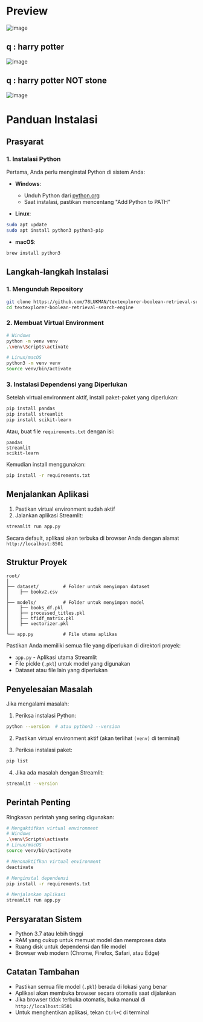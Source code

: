 # Preview
![image](https://github.com/user-attachments/assets/c3b8440b-13c9-4128-8f3b-c473c1bb1fbf)
## q : harry potter
![image](https://github.com/user-attachments/assets/544c9bfa-4068-474a-80cd-001293368f6d)
## q : harry potter NOT stone
![image](https://github.com/user-attachments/assets/69b989e4-559a-4eba-94e2-f20d7d07d792)

# Panduan Instalasi

## Prasyarat

### 1. Instalasi Python
Pertama, Anda perlu menginstal Python di sistem Anda:

- **Windows**: 
  - Unduh Python dari [python.org](https://python.org)
  - Saat instalasi, pastikan mencentang "Add Python to PATH"

- **Linux**:
```bash
sudo apt update
sudo apt install python3 python3-pip
```

- **macOS**:
```bash
brew install python3
```

## Langkah-langkah Instalasi

### 1. Mengunduh Repository
```bash
git clone https://github.com/78LUKMAN/textexplorer-boolean-retrieval-search-engine.git
cd textexplorer-boolean-retrieval-search-engine
```

### 2. Membuat Virtual Environment
```bash
# Windows
python -m venv venv
.\venv\Scripts\activate

# Linux/macOS
python3 -m venv venv
source venv/bin/activate
```

### 3. Instalasi Dependensi yang Diperlukan
Setelah virtual environment aktif, install paket-paket yang diperlukan:

```bash
pip install pandas
pip install streamlit
pip install scikit-learn
```

Atau, buat file `requirements.txt` dengan isi:
```
pandas
streamlit
scikit-learn
```

Kemudian install menggunakan:
```bash
pip install -r requirements.txt
```

## Menjalankan Aplikasi

1. Pastikan virtual environment sudah aktif
2. Jalankan aplikasi Streamlit:

```bash
streamlit run app.py
```

Secara default, aplikasi akan terbuka di browser Anda dengan alamat `http://localhost:8501`

## Struktur Proyek
```
root/
│
├── dataset/         # Folder untuk menyimpan dataset
│    ├── bookv2.csv
│
├── models/          # Folder untuk menyimpan model     
│    ├── books_df.pkl
│    ├── processed_titles.pkl
│    ├── tfidf_matrix.pkl
│    ├── vectorizer.pkl
│
└── app.py           # File utama aplikas
```
Pastikan Anda memiliki semua file yang diperlukan di direktori proyek:
- `app.py` - Aplikasi utama Streamlit
- File pickle (`.pkl`) untuk model yang digunakan
- Dataset atau file lain yang diperlukan

## Penyelesaian Masalah

Jika mengalami masalah:

1. Periksa instalasi Python:
```bash
python --version  # atau python3 --version
```

2. Pastikan virtual environment aktif (akan terlihat `(venv)` di terminal)

3. Periksa instalasi paket:
```bash
pip list
```

4. Jika ada masalah dengan Streamlit:
```bash
streamlit --version
```

## Perintah Penting

Ringkasan perintah yang sering digunakan:

```bash
# Mengaktifkan virtual environment
# Windows
.\venv\Scripts\activate
# Linux/macOS
source venv/bin/activate

# Menonaktifkan virtual environment
deactivate

# Menginstal dependensi
pip install -r requirements.txt

# Menjalankan aplikasi
streamlit run app.py
```

## Persyaratan Sistem

- Python 3.7 atau lebih tinggi
- RAM yang cukup untuk memuat model dan memproses data
- Ruang disk untuk dependensi dan file model
- Browser web modern (Chrome, Firefox, Safari, atau Edge)

## Catatan Tambahan

- Pastikan semua file model (`.pkl`) berada di lokasi yang benar
- Aplikasi akan membuka browser secara otomatis saat dijalankan
- Jika browser tidak terbuka otomatis, buka manual di `http://localhost:8501`
- Untuk menghentikan aplikasi, tekan `Ctrl+C` di terminal
